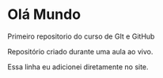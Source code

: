 # Olá Mundo
Primeiro repositorio do curso de GIt e GitHub

Repositório criado durante uma aula ao vivo.

Essa linha eu adicionei diretamente no site.
